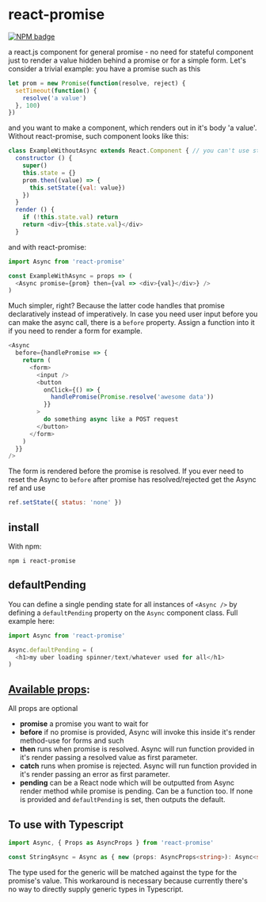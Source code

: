 # react-promise

[![NPM badge](https://nodei.co/npm/react-promise.png?downloads=true&downloadRank=true&stars=true)](https://nodei.co/npm/react-promise/)

a react.js component for general promise - no need for stateful component just to render a value hidden behind a promise or for a simple form.
Let's consider a trivial example: you have a promise such as this

```javascript
let prom = new Promise(function(resolve, reject) {
  setTimeout(function() {
    resolve('a value')
  }, 100)
})
```

and you want to make a component, which renders out in it's body 'a value'. Without react-promise, such component looks like this:

```javascript
class ExampleWithoutAsync extends React.Component { // you can't use stateless component because you need a state
  constructor () {
    super()
    this.state = {}
    prom.then((value) => {
      this.setState({val: value})
    })
  }
  render () {
    if (!this.state.val) return
    return <div>{this.state.val}</div>
  }
```

and with react-promise:

```javascript
import Async from 'react-promise'

const ExampleWithAsync = props => (
  <Async promise={prom} then={val => <div>{val}</div>} />
)
```

Much simpler, right?
Because the latter code handles that promise declaratively instead of imperatively.
In case you need user input before you can make the async call, there is a `before` property. Assign a function into it if you need to render a form for example.

```javascript
<Async
  before={handlePromise => {
    return (
      <form>
        <input />
        <button
          onClick={() => {
            handlePromise(Promise.resolve('awesome data'))
          }}
        >
          do something async like a POST request
        </button>
      </form>
    )
  }}
/>
```

The form is rendered before the promise is resolved. If you ever need to reset the Async to `before` after promise has resolved/rejected get the Async ref and use

```javascript
ref.setState({ status: 'none' })
```

## install

With npm:

```
npm i react-promise
```

## defaultPending

You can define a single pending state for all instances of `<Async />` by defining a `defaultPending` property on the `Async` component class. Full example here:

```javascript
import Async from 'react-promise'

Async.defaultPending = (
  <h1>my uber loading spinner/text/whatever used for all</h1>
)
```

## [Available props](https://github.com/capaj/react-promise/blob/master/src/react-promise.js#L60):

All props are optional

* **promise** a promise you want to wait for
* **before** if no promise is provided, Async will invoke this inside it's render method-use for forms and such
* **then** runs when promise is resolved. Async will run function provided in it's render passing a resolved value as first parameter.
* **catch** runs when promise is rejected. Async will run function provided in it's render passing an error as first parameter.
* **pending** can be a React node which will be outputted from Async render method while promise is pending. Can be a function too. If none is provided and `defaultPending` is set, then outputs the default.

## To use with Typescript

```typescript
import Async, { Props as AsyncProps } from 'react-promise'

const StringAsync = Async as { new (props: AsyncProps<string>): Async<string> }
```

The type used for the generic will be matched against the type for the promise's value. This workaround is necessary because currently there's no way to directly supply generic types in Typescript.
